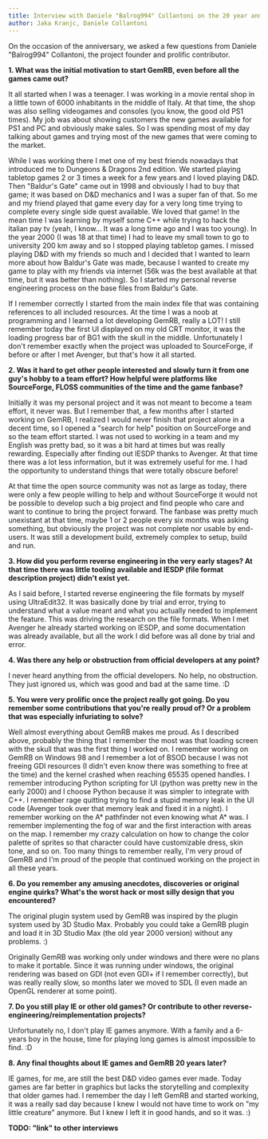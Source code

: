 ```yaml
---
title: Interview with Daniele "Balrog994" Collantoni on the 20 year anniversary of GemRB
author: Jaka Kranjc, Daniele Collantoni
---
```


On the occasion of the anniversary, we asked a few questions from Daniele "Balrog994" Collantoni,
the project founder and prolific contributor.

**1. What was the initial motivation to start GemRB, even before all the
games came out?**

It all started when I was a teenager. I was working in a movie rental shop
in a little town of 6000 inhabitants in the middle of Italy. At that time,
the shop was also selling videogames and consoles (you know, the good old
PS1 times). My job was about showing customers the new games available for
PS1 and PC and obviously make sales. So I was spending most of my day
talking about games and trying most of the new games that were coming to
the market.

While I was working there I met one of my best friends nowadays that
introduced me to Dungeons & Dragons 2nd edition. We started playing
tabletop games 2 or 3 times a week for a few years and I loved playing D&D.
Then "Baldur's Gate" came out in 1998 and obviously I had to buy that game;
it was based on D&D mechanics and I was a super fan of that. So me and my
friend played that game every day for a very long time trying to complete
every single side quest available. We loved that game! In the mean time I
was learning by myself some C++ while trying to hack the italian pay tv
(yeah, I know... It was a long time ago and I was too young). In the year
2000 (I was 18 at that time) I had to leave my small town to go to
university 200 km away and so I stopped playing tabletop games. I missed
playing D&D with my friends so much and I decided that I wanted to learn
more about how Baldur's Gate was made, because I wanted to create my game
to play with my friends via internet (56k was the best available at that
time, but it was better than nothing). So I started my personal reverse
engineering process on the base files from Baldur's Gate.

If I remember correctly I started from the main index file that was
containing references to all included resources. At the time I was a
noob at programming and I learned a lot developing GemRB, really a LOT!
I still remember today the first UI displayed on my old CRT monitor, it
was the loading progress bar of BG1 with the skull in the middle.
Unfortunately I don't remember exactly when the project was uploaded to
SourceForge, if before or after I met Avenger, but that's how it all
started.


**2. Was it hard to get other people interested and slowly turn it from
 one guy's hobby to a team effort? How helpful were platforms like
 SourceForge, FLOSS communities of the time and the game fanbase?**

Initially it was my personal project and it was not meant to become a
team effort, it never was. But I remember that, a few months after I
started working on GemRB, I realized I would never finish that project
alone in a decent time, so I opened a "search for help" position on
SourceForge and so the team effort started. I was not used to working
in a team and my English was pretty bad, so it was a bit hard at times
but was really rewarding. Especially after finding out IESDP thanks to
Avenger. At that time there was a lot less information, but it was
extremely useful for me. I had the opportunity to understand things
that were totally obscure before! 

At that time the open source
community was not as large as today, there were only a few people
willing to help and without SourceForge it would not be possible to
develop such a big project and find people who care and want to 
continue to bring the project forward. The fanbase was pretty much
unexistant at that time, maybe 1 or 2 people every six months was
asking something, but obviously the project was not complete nor usable
by end-users. It was still a development build, extremely complex to
setup, build and run.


**3. How did you perform reverse engineering in the very early stages? At
that time there was little tooling available and IESDP (file format
description project) didn't exist yet.**

As I said before, I started reverse engineering the file formats by myself
using UltraEdit32. It was basically done by trial and error, trying to
understand what a value meant and what you actually needed to implement
the feature. This was driving the research on the file formats. When I
met Avenger he already started working on IESDP, and some documentation
was already available, but all the work I did before was all done by trial
and error.


**4. Was there any help or obstruction from official developers at any
 point?**

I never heard anything from the official developers. No help, no
obstruction. They just ignored us, which was good and bad at the same
time. :D


**5. You were very prolific once the project really got going. Do you
 remember some contributions that you're really proud of? Or a
 problem that was especially infuriating to solve?**

Well almost everything about GemRB makes me proud. As I described above,
probably the thing that I remember the most was that loading screen with
the skull that was the first thing I worked on. I remember working on GemRB
on Windows 98 and I remember a lot of BSOD because I was not freeing GDI
resources (I didn't even know there was something to free at the time) and
the kernel crashed when reaching 65535 opened handles. I remember
introducing Python scripting for UI (python was pretty new in the early
2000) and I choose Python because it was simpler to integrate with C++. I
remember rage quitting trying to find a stupid memory leak in the UI code
(Avenger took over that memory leak and fixed it in a night). I remember
working on the A* pathfinder not even knowing what A* was. I remember
implementing the fog of war and the first interaction with areas on the map.
I remember my crazy calculation on how to change the color palette of
sprites so that character could have customizable dress, skin tone, and so
on. Too many things to remember really, I'm very proud of GemRB and I'm
proud of the people that continued working on the project in all these years.


**6. Do you remember any amusing anecdotes, discoveries or original
 engine quirks? What's the worst hack or most silly design that you
 encountered?**

The original plugin system used by GemRB was inspired by the plugin system
used by 3D Studio Max. Probably you could take a GemRB plugin and load it
in 3D Studio Max (the old year 2000 version) without any problems. :)

Originally GemRB was working only under windows and there were no plans to
make it portable. Since it was running under windows, the original rendering
was based on GDI (not even GDI+ if I remember correctly), but was really
really slow, so months later we moved to SDL (I even made an OpenGL renderer
at some point).


**7. Do you still play IE or other old games? Or contribute to other
 reverse-engineering/reimplementation projects?**

Unfortunately no, I don't play IE games anymore. With a family and a
6-years boy in the house, time for playing long games is almost impossible
to find. :D


**8. Any final thoughts about IE games and GemRB 20 years later?**

IE games, for me, are still the best D&D video games ever made. Today
games are far better in graphics but lacks the storytelling and complexity
that older games had. I remember the day I left GemRB and started working,
it was a really sad day because I knew I would not have time to work on
"my little creature" anymore. But I knew I left it in good hands, and so
it was. :)


**TODO: "link" to other interviews**
